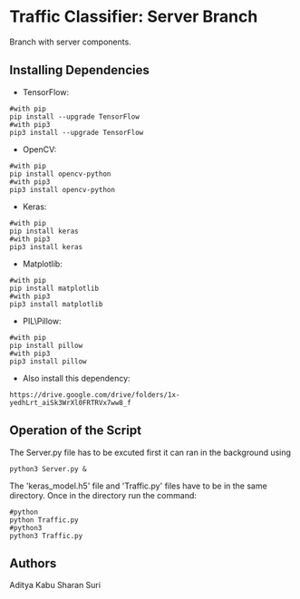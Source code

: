 # Traffic Classifier: Server Branch
Branch with server components.

## Installing Dependencies

* TensorFlow:
```
#with pip
pip install --upgrade TensorFlow
#with pip3
pip3 install --upgrade TensorFlow
```
* OpenCV:
```
#with pip
pip install opencv-python
#with pip3
pip3 install opencv-python
```
* Keras:
```
#with pip
pip install keras
#with pip3
pip3 install keras
```
* Matplotlib:
```
#with pip
pip install matplotlib
#with pip3
pip3 install matplotlib
```
* PIL\Pillow:
```
#with pip
pip install pillow 
#with pip3
pip3 install pillow
```
* Also install this dependency:
```
https://drive.google.com/drive/folders/1x-yedhLrt_aiSk3WrXl0FRTRVx7ww8_f
```
## Operation of the Script
The Server.py file has to be excuted first it can ran in the background using
```
python3 Server.py &
```
The 'keras_model.h5' file and 'Traffic.py' files have to be in the same directory. Once in the directory run the command:
```
#python
python Traffic.py
#python3
python3 Traffic.py
```
## Authors

Aditya Kabu 
Sharan Suri
